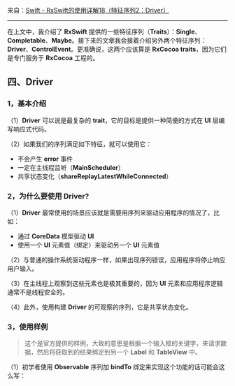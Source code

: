 来自：[Swift - RxSwift的使用详解18（特征序列2：Driver）](https://www.hangge.com/blog/cache/detail_1942.html)

---

在上文中，我介绍了 **RxSwift** 提供的一些特征序列（**Traits**）：**Single**、**Completable**、**Maybe**。接下来的文章我会接着介绍另外两个特征序列：**Driver**、**ControlEvent**。更准确说，这两个应该算是 **RxCocoa traits**，因为它们是专门服务于 **RxCocoa** 工程的。 

## 四、Driver

### 1，基本介绍

（1）**Driver** 可以说是最复杂的 **trait**，它的目标是提供一种简便的方式在 **UI** 层编写响应式代码。

（2）如果我们的序列满足如下特征，就可以使用它：

- 不会产生 **error** 事件
- 一定在主线程监听（**MainScheduler**）
- 共享状态变化（**shareReplayLatestWhileConnected**）



### 2，为什么要使用 Driver?

（1）**Driver** 最常使用的场景应该就是需要用序列来驱动应用程序的情况了，比如：

- 通过 **CoreData** 模型驱动 **UI**
- 使用一个 **UI** 元素值（绑定）来驱动另一个 **UI** 元素值

（2）与普通的操作系统驱动程序一样，如果出现序列错误，应用程序将停止响应用户输入。

（3）在主线程上观察到这些元素也是极其重要的，因为 **UI** 元素和应用程序逻辑通常不是线程安全的。

（4）此外，使用构建 **Driver** 的可观察的序列，它是共享状态变化。



### 3，使用样例

> 这个是官方提供的样例，大致的意思是根据一个输入框的关键字，来请求数据，然后将获取到的结果绑定到另一个 **Label** 和 **TableView** 中。


 （1）初学者使用 **Observable** 序列加 **bindTo** 绑定来实现这个功能的话可能会这么写：

```

```

